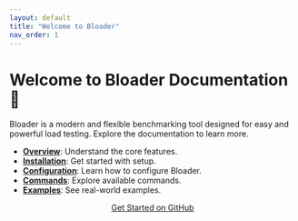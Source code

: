 ```yaml
---
layout: default
title: "Welcome to Bloader"
nav_order: 1
---
```


# Welcome to Bloader Documentation 🚀

Bloader is a modern and flexible benchmarking tool designed for easy and powerful load testing. Explore the documentation to learn more.

- **[Overview](docs/overview.md)**: Understand the core features.
- **[Installation](docs/installation.md)**: Get started with setup.
- **[Configuration](docs/configuration/master.md)**: Learn how to configure Bloader.
- **[Commands](docs/commands.md)**: Explore available commands.
- **[Examples](docs/examples/master_example.md)**: See real-world examples.

<div align="center">
  <a href="https://github.com/yourusername/bloader" class="btn btn-primary">Get Started on GitHub</a>
</div>
